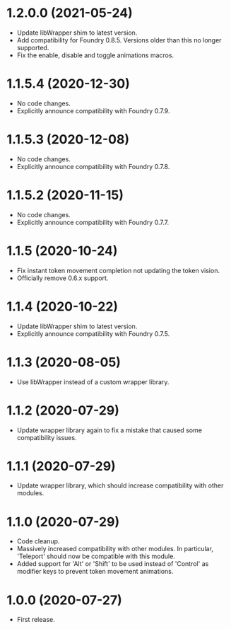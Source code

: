 # 1.2.0.0 (2021-05-24)

- Update libWrapper shim to latest version.
- Add compatibility for Foundry 0.8.5. Versions older than this no longer supported.
- Fix the enable, disable and toggle animations macros.

# 1.1.5.4 (2020-12-30)

- No code changes.
- Explicitly announce compatibility with Foundry 0.7.9.

# 1.1.5.3 (2020-12-08)

- No code changes.
- Explicitly announce compatibility with Foundry 0.7.8.

# 1.1.5.2 (2020-11-15)

- No code changes.
- Explicitly announce compatibility with Foundry 0.7.7.

# 1.1.5 (2020-10-24)

- Fix instant token movement completion not updating the token vision.
- Officially remove 0.6.x support.

# 1.1.4 (2020-10-22)

- Update libWrapper shim to latest version.
- Explicitly announce compatibility with Foundry 0.7.5.

# 1.1.3 (2020-08-05)

- Use libWrapper instead of a custom wrapper library.

# 1.1.2 (2020-07-29)

- Update wrapper library again to fix a mistake that caused some compatibility issues.

# 1.1.1 (2020-07-29)

- Update wrapper library, which should increase compatibility with other modules.

# 1.1.0 (2020-07-29)

- Code cleanup.
- Massively increased compatibility with other modules. In particular, 'Teleport' should now be compatible with this module.
- Added support for 'Alt' or 'Shift' to be used instead of 'Control' as modifier keys to prevent token movement animations.

# 1.0.0 (2020-07-27)

- First release.